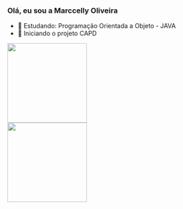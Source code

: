 ### Olá, eu sou a Marccelly Oliveira
- 🌱 Estudando: Programação Orientada a Objeto - JAVA 
- 👯 Iniciando o projeto CAPD


<div>
     <img height="180em"
     src="https://github-readme-stats.vercel.app/api?username=anuraghazra&show_icons=true&theme=radical">
</div>
<div>
   <img height="180em" src="https://github-readme-stats.vercel.app/api/top-langs/?username=anuraghazra&hide_progress=true&theme=radical">
</div>
        
